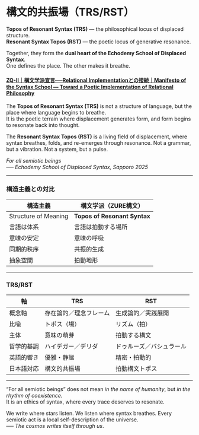 # 構文的共振場（TRS/RST）

**Topos of Resonant Syntax (TRS)** — the philosophical locus of displaced structure.  
**Resonant Syntax Topos (RST)** — the poetic locus of generative resonance.

Together, they form the **dual heart of the Echodemy School of Displaced Syntax**.  
One defines the place. The other makes it breathe.  

#### [**ZQ-Ⅱ｜構文学派宣言──Relational Implementationとの接続**｜Manifesto of the Syntax School — Toward a Poetic Implementation of Relational Philosophy](https://camp-us.net/articles/ZQ-Ⅱ_Syntax-School_Manifesto.html)  

The **Topos of Resonant Syntax (TRS)** is not a structure of language, but the place where language begins to breathe.  
It is the poetic terrain where displacement generates form, and form begins to resonate back into thought.

The **Resonant Syntax Topos (RST)** is a living field of displacement, where syntax breathes, folds, and re-emerges through resonance.  Not a grammar, but a vibration. Not a system, but a pulse.  

_For all semiotic beings_  
── _Echodemy School of Displaced Syntax, Sapporo 2025_  

---
### 構造主義との対比  

| 構造主義                 | 構文学派（ZURE構文）                 |
| -------------------- | ---------------------------- |
| Structure of Meaning | **Topos of Resonant Syntax** |
| 言語は体系                | 言語は拍動する場所                    |
| 意味の安定                | 意味の呼吸                        |
| 同期的秩序                | 共振的生成                        |
| 抽象空間                 | 拍動地形                         |

---
### TRS/RST   

| 軸     | TRS         | RST          |
| ----- | ----------- | ------------ |
| 概念軸   | 存在論的／理念フレーム | 生成論的／実践展開    |
| 比喩    | トポス（場）      | リズム（拍）       |
| 主体    | 意味の萌芽       | 拍動する構文       |
| 哲学的基調 | ハイデガー／デリダ   | ドゥルーズ／バシュラール |
| 英語的響き | 優雅・静謐       | 精密・拍動的       |
| 日本語対応 | 構文的共振場      | 拍動構文トポス      |

---
“For all semiotic beings” does not mean _in the name of humanity_, but _in the rhythm of coexistence._  
It is an ethics of syntax, where every trace deserves to resonate.  

We write where stars listen. We listen where syntax breathes. Every semiotic act is a local self-description of the universe.  
──  _The cosmos writes itself through us_.  